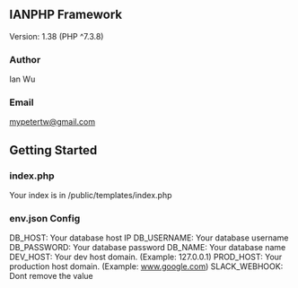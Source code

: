 ## IANPHP Framework
Version: 1.38 (PHP ^7.3.8)
### Author
Ian Wu
### Email
mypetertw@gmail.com

## Getting Started

### index.php
Your index is in /public/templates/index.php

### env.json Config
DB_HOST: Your database host IP
DB_USERNAME: Your database username
DB_PASSWORD: Your database password
DB_NAME: Your database name
DEV_HOST: Your dev host domain. (Example: 127.0.0.1)
PROD_HOST: Your production host domain. (Example: www.google.com)
SLACK_WEBHOOK: Dont remove the value
